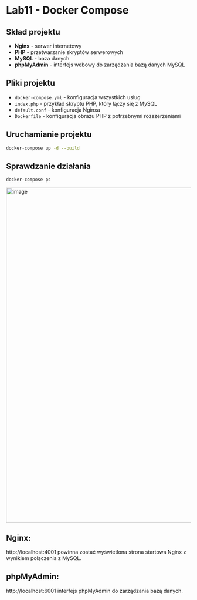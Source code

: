 # Lab11 - Docker Compose

## Skład projektu
- **Nginx** - serwer internetowy
- **PHP** - przetwarzanie skryptów serwerowych
- **MySQL** - baza danych
- **phpMyAdmin** - interfejs webowy do zarządzania bazą danych MySQL

## Pliki projektu
- `docker-compose.yml` - konfiguracja wszystkich usług
- `index.php` - przykład skryptu PHP, który łączy się z MySQL
- `default.conf` - konfiguracja Nginxa
- `Dockerfile` - konfiguracja obrazu PHP z potrzebnymi rozszerzeniami

## Uruchamianie projektu
```bash
docker-compose up -d --build
```

## Sprawdzanie działania
```bash
docker-compose ps
```
<img width="912" alt="image" src="https://github.com/SlaneDRV/DockerLab11/assets/125742851/32848900-c269-4d03-b747-eb1ac4ea9e2d">

## Nginx: 
http://localhost:4001
powinna zostać wyświetlona strona startowa Nginx z wynikiem połączenia z MySQL.

## phpMyAdmin: 
http://localhost:6001
interfejs phpMyAdmin do zarządzania bazą danych.
